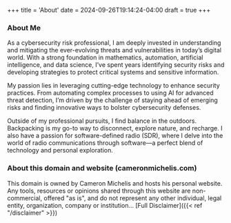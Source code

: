 +++
title = 'About'
date = 2024-09-26T19:14:24-04:00
draft = true
+++

### About Me
As a cybersecurity risk professional, I am deeply invested in understanding and mitigating the ever-evolving threats and vulnerabilities in today’s digital world. With a strong foundation in mathematics, automation, artificial intelligence, and data science, I’ve spent years identifying security risks and developing strategies to protect critical systems and sensitive information.

My passion lies in leveraging cutting-edge technology to enhance security practices. From automating complex processes to using AI for advanced threat detection, I’m driven by the challenge of staying ahead of emerging risks and finding innovative ways to bolster cybersecurity defenses.

Outside of my professional pursuits, I find balance in the outdoors. Backpacking is my go-to way to disconnect, explore nature, and recharge. I also have a passion for software-defined radio (SDR), where I delve into the world of radio communications through software—a perfect blend of technology and personal exploration.

### About this domain and website (cameronmichelis.com)
This domain is owned by Cameron Michelis and hosts his personal website. Any tools, resources or opinions shared through this website are non-commercial, offered "as is", and do not represent any other individual, legal entity, organization, company or institution... [Full Disclaimer]({{< ref "/disclaimer" >}})

